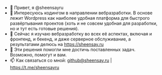 - 👋 Привет, я @sheensayru
- 👀 Интересуюсь кодингом в направлении вебразработки. В основе лежит Wordpress как наиболее удобная платформа для быстрого развёртывания проектов (хоть и не совсем удобная для разработки, но и тут есть готовые решения).
- 🌱 Сейчас я изучаю вебразработку во всех её аспектах, включая и фронтенд, и бекенд, и даже серверное обслуживание, а результатами делюсь на https://sheensay.ru
- 💞️ Эти решения помогли мне достичь поставленных задач. Возможно, помогут и вам.
- 📫 Как связаться со мной: github@sheensay.ru | https://t.me/sheensayru

<!---
sheensayru/sheensayru is a ✨ special ✨ repository because its `README.md` (this file) appears on your GitHub profile.
You can click the Preview link to take a look at your changes.
--->
